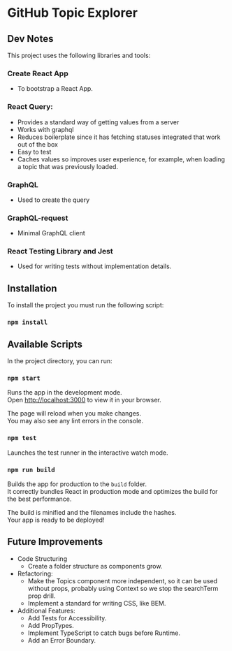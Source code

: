 # GitHub Topic Explorer

## Dev Notes

This project uses the following libraries and tools:
### Create React App
* To bootstrap a React App.

### React Query:
* Provides a standard way of getting values from a server
* Works with graphql
* Reduces boilerplate since it has fetching statuses integrated that work out of the box
* Easy to test
* Caches values so improves user experience, for example, when loading a topic that was previously loaded.

### GraphQL
* Used to create the query

### GraphQL-request
* Minimal GraphQL client

### React Testing Library and Jest
* Used for writing tests without implementation details.

## Installation

To install the project you must run the following script:

### `npm install`

## Available Scripts

In the project directory, you can run:

### `npm start`

Runs the app in the development mode.\
Open [http://localhost:3000](http://localhost:3000) to view it in your browser.

The page will reload when you make changes.\
You may also see any lint errors in the console.

### `npm test`

Launches the test runner in the interactive watch mode.

### `npm run build`

Builds the app for production to the `build` folder.\
It correctly bundles React in production mode and optimizes the build for the best performance.

The build is minified and the filenames include the hashes.\
Your app is ready to be deployed!

## Future Improvements
* Code Structuring
  * Create a folder structure as components grow.
* Refactoring:
  * Make the Topics component more independent, so it can be used without props, probably using Context so we stop the searchTerm prop drill.
  * Implement a standard for writing CSS, like BEM.
* Additional Features:
  * Add Tests for Accessibility.
  * Add PropTypes.
  * Implement TypeScript to catch bugs before Runtime.
  * Add an Error Boundary.
